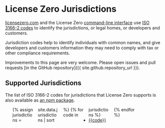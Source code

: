 # License Zero Jurisdictions

[licensezero.com](https://licensezero.com) and the License Zero [command-line interface](https://guide.licensezero.com/#command-line-interface) use [ISO 3166-2 codes](https://en.wikipedia.org/wiki/ISO_3166-2) to identify the jurisdictions, or legal homes, or developers and customers.

Jurisdiction codes help to identify individuals with common names, and give developers and customers information they may need to comply with tax or other compliance requirements.

Improvements to this page are very welcome.  Please open issues and pull requests [in the GitHub repository]({{ site.github.repository_url }}).

## Supported Jurisdictions

The list of ISO 3166-2 codes for jurisdictions that License Zero supports is also available as [an npm package](https://www.npmjs.com/package/licensezero-jurisdictions).

<ul style="columns: 6;">
{% assign jurisdictions = site.data.jurisdictions | sort %}
{% for code in jurisdictions %}
<li><a href="https://www.iso.org/obp/ui/#iso:code:3166:{{ code | slice: 0, 2 }}">{{code}}</a></li>
{% endfor %}
</ul>
